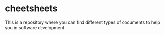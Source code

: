# cheetsheets
This is a repository where you can find different types of documents to help you in software development.
